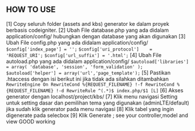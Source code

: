 ## HOW TO USE ##
[1] Copy seluruh folder (assets and kbs) generator ke dalam proyek berbasis codeigniter.
[2] Ubah File database.php yang ada didalam application/config/ hubungkan dengan database yang akan digunakan
[3] Ubah File config.php yang ada didalam application/config/
    `$config['index_page'] = '';`
    `$config['uri_protocol']	= 'REQUEST_URI';`
    `$config['url_suffix'] = '.html';`
[4] Ubah File autoload.php yang ada didalam application/config/
    `$autoload['libraries'] = array(
                                'database',
                                'session',
                                'form_validation'
                              );`
    `$autoload['helper'] = array('url','page_template');`
[5] Pastikan .htaccess dengan isi berikut ini jika tidak ada silahkan ditambahkan
    `RewriteEngine On
    RewriteCond %{REQUEST_FILENAME} !-f
    RewriteCond %{REQUEST_FILENAME} !-d
    RewriteRule ^(.*)$ index.php/$1 [L]`
[6] Akses generator dengan localhost/project/kbs/
[7] Klik menu navigasi Setting untuk setting dasar dan pemilihan tema yang digunakan (adminLTE/default) jika sudah klik generator pada menu navigasi
[8] Klik tabel yang ingin digenerate pada selecbox
[9] Klik Generate ; see your controller,model and view GOOD working
